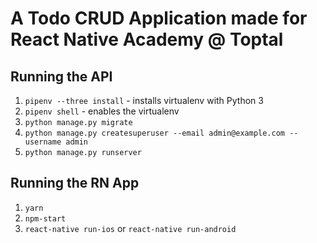 # A Todo CRUD Application made for React Native Academy @ Toptal

## Running the API

1. `pipenv --three install` - installs virtualenv with Python 3
1. `pipenv shell` - enables the virtualenv
1. `python manage.py migrate`
1. `python manage.py createsuperuser --email admin@example.com --username admin`
1. `python manage.py runserver`

## Running the RN App

1. `yarn`
1. `npm-start`
1. `react-native run-ios` or `react-native run-android`

